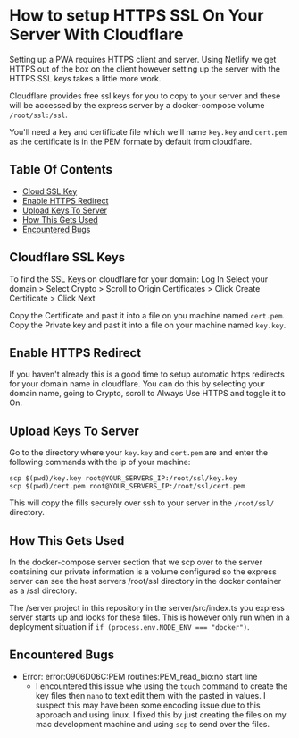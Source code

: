 # How to setup HTTPS SSL On Your Server With Cloudflare

Setting up a PWA requires HTTPS client and server. Using Netlify we get HTTPS out of the box on the client however setting up the server with the HTTPS SSL keys takes a little more work.

Cloudflare provides free ssl keys for you to copy to your server and these will be accessed by the express server by a docker-compose volume `/root/ssl:/ssl`.

You'll need a key and certificate file which we'll name `key.key` and `cert.pem` as the certificate is in the PEM formate by default from cloudflare.

## Table Of Contents
- [Cloud SSL Key](#cloudflare-ssl-keys)
- [Enable HTTPS Redirect](#enable-https-redirect)
- [Upload Keys To Server](#upload-keys-to-server)
- [How This Gets Used](#how-this-gets-used)
- [Encountered Bugs](#encountered-bugs)

## Cloudflare SSL Keys

To find the SSL Keys on cloudflare for your domain:
Log In Select your domain > Select Crypto > Scroll to Origin Certificates > Click Create Certificate > Click Next 

Copy the Certificate and past it into a file on you machine named `cert.pem`.
Copy the Private key and past it into a file on your machine named `key.key`.

## Enable HTTPS Redirect

If you haven't already this is a good time to setup automatic https redirects for your domain name in cloudflare. You can do this by selecting your domain name, going to Crypto, scroll to Always Use HTTPS and toggle it to On.

## Upload Keys To Server

Go to the directory where your `key.key` and `cert.pem` are and enter the following commands with the ip of your machine:

```
scp $(pwd)/key.key root@YOUR_SERVERS_IP:/root/ssl/key.key
scp $(pwd)/cert.pem root@YOUR_SERVERS_IP:/root/ssl/cert.pem
```

This will copy the fills securely over ssh to your server in the `/root/ssl/` directory.

## How This Gets Used

In the docker-compose server section that we scp over to the server containing our private information is a volume configured so the express server can see the host servers /root/ssl directory in the docker container as a /ssl directory.

The /server project in this repository in the server/src/index.ts you express server starts up and looks for these files. This is however only run when in a deployment situation if `if (process.env.NODE_ENV === "docker")`.

## Encountered Bugs

- Error: error:0906D06C:PEM routines:PEM_read_bio:no start line
    - I encountered this issue whe using the `touch` command to create the key files then `nano` to text edit them with the pasted in values. I suspect this may have been some encoding issue due to this approach and using linux. I fixed this by just creating the files on my mac development machine and using `scp` to send over the files.